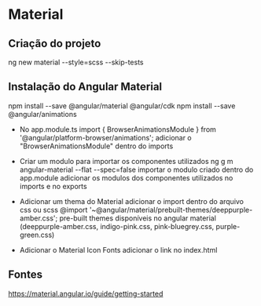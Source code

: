 # Material

## Criação do projeto
ng new material --style=scss --skip-tests

## Instalação do Angular Material
npm install --save @angular/material @angular/cdk
npm install --save @angular/animations

- No app.module.ts
import { BrowserAnimationsModule } from '@angular/platform-browser/animations';
adicionar o "BrowserAnimationsModule" dentro do imports

- Criar um modulo para importar os componentes utilizados
ng g m angular-material --flat --spec=false 
importar o modulo criado dentro do app.module
adicionar os modulos dos componentes utilizados no imports e no exports

- Adicionar um thema do Material
adicionar o import dentro do arquivo css ou scss
@import '~@angular/material/prebuilt-themes/deeppurple-amber.css';
pre-built themes disponíveis no angular material (deeppurple-amber.css, indigo-pink.css, pink-bluegrey.css, purple-green.css)

- Adicionar o Material Icon Fonts
adicionar o link no index.html
<link href="https://fonts.googleapis.com/icon?family=Material+Icons" rel="stylesheet">

## Fontes
https://material.angular.io/guide/getting-started
